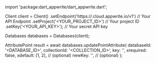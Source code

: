 import 'package:dart_appwrite/dart_appwrite.dart';

Client client = Client()
    .setEndpoint('https://<REGION>.cloud.appwrite.io/v1') // Your API Endpoint
    .setProject('<YOUR_PROJECT_ID>') // Your project ID
    .setKey('<YOUR_API_KEY>'); // Your secret API key

Databases databases = Databases(client);

AttributePoint result = await databases.updatePointAttribute(
    databaseId: '<DATABASE_ID>',
    collectionId: '<COLLECTION_ID>',
    key: '',
    xrequired: false,
    xdefault: [1, 2], // (optional)
    newKey: '', // (optional)
);
